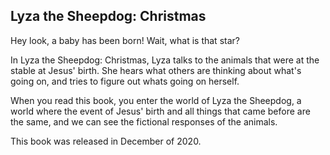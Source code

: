 ## Lyza the Sheepdog: Christmas

Hey look, a baby has been born! Wait, what is that star?  

In Lyza the Sheepdog: Christmas, Lyza talks to the animals that were at the stable at Jesus' birth. She hears what others are thinking about what's going on, and tries to figure out whats going on herself.  

When you read this book, you enter the world of Lyza the Sheepdog, a world where the event of Jesus' birth and all things that came before are the same, and we can see the fictional responses of the animals.  

This book was released in December of 2020.